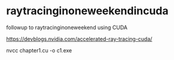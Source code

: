 # raytracinginoneweekendincuda
followup to raytracinginoneweekend using CUDA

https://devblogs.nvidia.com/accelerated-ray-tracing-cuda/

nvcc chapter1.cu -o c1.exe